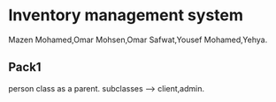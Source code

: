 # Inventory management system

Mazen Mohamed,Omar Mohsen,Omar Safwat,Yousef Mohamed,Yehya.

## Pack1

person class as a parent.
subclasses --> client,admin.
